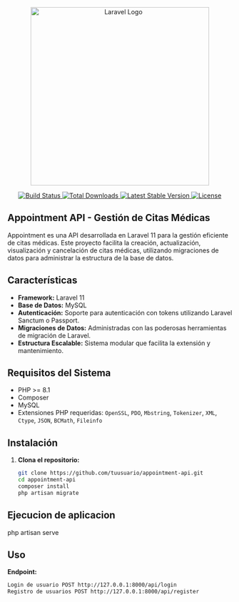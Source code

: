 <p align="center">
    <a href="https://laravel.com" target="_blank">
        <img src="https://raw.githubusercontent.com/laravel/art/master/logo-lockup/5%20SVG/2%20CMYK/1%20Full%20Color/laravel-logolockup-cmyk-red.svg" width="400" alt="Laravel Logo">
    </a>
</p>

<p align="center">
    <a href="https://github.com/laravel/framework/actions">
        <img src="https://github.com/laravel/framework/workflows/tests/badge.svg" alt="Build Status">
    </a>
    <a href="https://packagist.org/packages/laravel/framework">
        <img src="https://img.shields.io/packagist/dt/laravel/framework" alt="Total Downloads">
    </a>
    <a href="https://packagist.org/packages/laravel/framework">
        <img src="https://img.shields.io/packagist/v/laravel/framework" alt="Latest Stable Version">
    </a>
    <a href="https://packagist.org/packages/laravel/framework">
        <img src="https://img.shields.io/packagist/l/laravel/framework" alt="License">
    </a>
</p>

## Appointment API - Gestión de Citas Médicas

Appointment es una API desarrollada en Laravel 11 para la gestión eficiente de citas médicas. Este proyecto facilita la creación, actualización, visualización y cancelación de citas médicas, utilizando migraciones de datos para administrar la estructura de la base de datos.

## Características

- **Framework:** Laravel 11
- **Base de Datos:** MySQL
- **Autenticación:** Soporte para autenticación con tokens utilizando Laravel Sanctum o Passport.
- **Migraciones de Datos:** Administradas con las poderosas herramientas de migración de Laravel.
- **Estructura Escalable:** Sistema modular que facilita la extensión y mantenimiento.

## Requisitos del Sistema

- PHP >= 8.1
- Composer
- MySQL
- Extensiones PHP requeridas: `OpenSSL`, `PDO`, `Mbstring`, `Tokenizer`, `XML`, `Ctype`, `JSON`, `BCMath`, `Fileinfo`

## Instalación

1. **Clona el repositorio:**

   ```bash
   git clone https://github.com/tuusuario/appointment-api.git
   cd appointment-api
   composer install
   php artisan migrate
## Ejecucion de aplicacion
  php artisan serve

## Uso
**Endpoint:**
   ```bash
   Login de usuario POST http://127.0.0.1:8000/api/login
   Registro de usuarios POST http://127.0.0.1:8000/api/register

